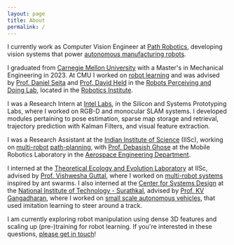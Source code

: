 ```yaml
---
layout: page
title: About
permalink: /
---
```


I currently work as Computer Vision Engineer at [Path Robotics](https://www.path-robotics.com), developing vision systems that power [autonomous manufacturing robots](https://www.path-robotics.com/robotic-welding-systems/the-robots/af1/).

I graduated from [Carnegie Mellon University](https://cmu.edu) with a Master's in Mechanical Engineering in 2023. At CMU I worked on [robot learning](https://sites.google.com/view/point-cloud-policy/home) and was advised by [Prof. Daniel Seita](https://danielseita.github.io/) and [Prof. David Held](https://davheld.github.io/) in the [Robots Perceiving and Doing Lab](https://r-pad.github.io/), located in the [Robotics Institute](https://ri.cmu.edu).

I was a Research Intern at [Intel Labs](https://www.intel.in/content/www/in/en/research/overview.html), in the Silicon and Systems Prototyping Labs, where I worked on RGB-D and monocular SLAM systems. I developed modules pertaining to pose estimation, sparse map storage and retrieval, trajectory prediction with Kalman Filters, and visual feature extraction.

I was a Research Assistant at the [Indian Institute of Science](https://iisc.ac.in) (IISc), working on [multi-robot](https://www.sciencedirect.com/science/article/abs/pii/B9780128202760000236) [path-planning](https://ieeexplore.ieee.org/abstract/document/9622590/), with [Prof. Debasish Ghose](https://aero.iisc.ac.in/people/debasish-ghose/) at the Mobile Robotics Laboratory in the [Aerospace Engineering Department](https://aero.iisc.ac.in/).

I interned at the [Theoretical Ecology and Evolution Laboratory](https://teelabiisc.wordpress.com/) at IISc, advised by [Prof. Vishwesha Guttal](https://teelabiisc.wordpress.com/curriculum-vitae/), where I worked on [multi-robot systems](https://github.com/SarthakJShetty/Transient) inspired by ant swarms. I also interned at the [Center for Systems Design](https://csd.nitk.ac.in/) at the [National Institute of Technology - Surathkal](https://nitk.ac.in), advised by [Prof. KV Gangadharan](https://mech.nitk.ac.in/faculty/k-v-gangadharan), where I worked on [small scale autonomous vehicles](https://github.com/SarthakJShetty/Donkey), that used imitation learning to steer around a track.

I am currently exploring robot manipulation using dense 3D features and scaling up (pre-)training for robot learning. If you're interested in these questions, [please get in touch](mailto:sjshetty@andrew.cmu.edu)!


[jekyll-organization]: https://github.com/jekyll
